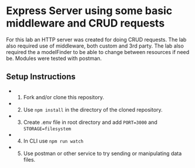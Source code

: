 # Express Server using some basic middleware and CRUD requests
For this lab an HTTP server was created for doing CRUD requests.  The lab also required use of middleware, both custom and 3rd party.  The lab also required the a modelFinder to be able to change between resources if need be. Modules were tested with postman.

## Setup Instructions
- 1) Fork and/or clone this repository.  
- 2) Use `npm install` in the directory of the cloned repository.
- 3) Create .env file in root directory and add `PORT=3000` and `STORAGE=filesystem`
- 4) In CLI use `npm run watch`
- 5) Use postman or other service to try sending or manipulating data files.

